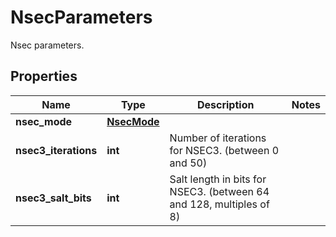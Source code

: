 # NsecParameters

Nsec parameters. 
## Properties
| Name | Type | Description | Notes |
| ------------ | ------------- | ------------- | ------------- |
| **nsec_mode** | [**NsecMode**](NsecMode.md) |  |  |
| **nsec3_iterations** | **int** | Number of iterations for NSEC3. (between 0 and 50)  |  |
| **nsec3_salt_bits** | **int** | Salt length in bits for NSEC3. (between 64 and 128, multiples of 8)  |  |


